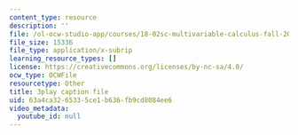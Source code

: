 ```yaml
---
content_type: resource
description: ''
file: /ol-ocw-studio-app/courses/18-02sc-multivariable-calculus-fall-2010/63a4ca3265335ce1b636fb9cd8084ee6_2B7e19xi4Sw.vtt
file_size: 15336
file_type: application/x-subrip
learning_resource_types: []
license: https://creativecommons.org/licenses/by-nc-sa/4.0/
ocw_type: OCWFile
resourcetype: Other
title: 3play caption file
uid: 63a4ca32-6533-5ce1-b636-fb9cd8084ee6
video_metadata:
  youtube_id: null
---
```

